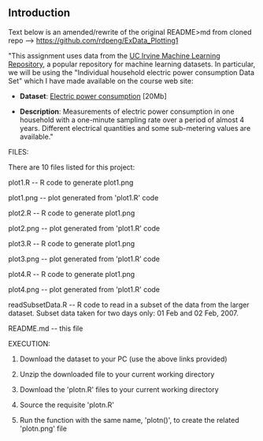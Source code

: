 ## Introduction

Text below is an amended/rewrite of the original README>md from
cloned repo --> https://github.com/rdpeng/ExData_Plotting1

"This assignment uses data from 
the <a href="http://archive.ics.uci.edu/ml/">UC Irvine Machine
Learning Repository</a>, a popular repository for machine learning
datasets. In particular, we will be using the "Individual household
electric power consumption Data Set" which I have made available on
the course web site:


* <b>Dataset</b>: <a href="https://d396qusza40orc.cloudfront.net/exdata%2Fdata%2Fhousehold_power_consumption.zip">Electric power consumption</a> [20Mb]

* <b>Description</b>: Measurements of electric power consumption in
one household with a one-minute sampling rate over a period of almost
4 years. Different electrical quantities and some sub-metering values
are available."


FILES:

There are 10 files listed for this project:

plot1.R -- R code to generate plot1.png

plot1.png -- plot generated from 'plot1.R' code

plot2.R -- R code to generate plot1.png

plot2.png -- plot generated from 'plot1.R' code

plot3.R -- R code to generate plot1.png

plot3.png -- plot generated from 'plot1.R' code

plot4.R -- R code to generate plot1.png

plot4.png -- plot generated from 'plot1.R' code

readSubsetData.R -- R code to read in a subset of the data from the larger dataset.
Subset data taken for two days only: 01 Feb and 02 Feb, 2007.

README.md -- this file


EXECUTION:

1.	Download the dataset to your PC (use the above links provided)

2.	Unzip the downloaded file to your current working directory

3.	Download the 'plotn.R' files to your current working directory

3.	Source the requisite 'plotn.R' 

4.	Run the function with the same name, 'plotn()', to create the related 'plotn.png' file

